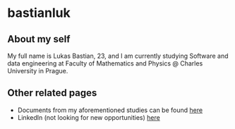 # bastianluk

## About my self
My full name is Lukas Bastian, 23, and I am currently studying Software and data engineering at Faculty of Mathematics and Physics @ Charles University in Prague.  

## Other related pages
- Documents from my aforementioned studies can be found [here](https://bastianluk.github.io/MFFUK/)
- LinkedIn (not looking for new opportunities) [here](https://www.linkedin.com/in/bastianluk/)
